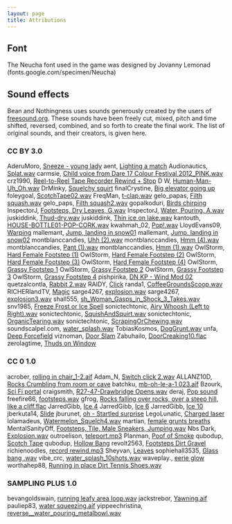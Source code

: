 ```yaml
---
layout: page
title: Attributions
---
```


## Font
The Neucha font used in the game was designed by Jovanny Lemonad (fonts.google.com/specimen/Neucha)

## Sound effects
Bean and Nothingness uses sounds generously created by the users of [freesound.org](http://freesound.org). These sounds have been freely cut, mixed, pitch and time shifted, reversed, combined, and so forth to create the final work. The list of original sounds, and their creators, is given here.

### CC BY 3.0

AderuMoro, [Sneeze - young lady](www.freesound.org/people/AderuMoro/sounds/237468/)
aent, [Lighting a match](www.freesound.org/people/AderuMoro/sounds/237468/)
Audionautics, [Splat.wav](www.freesound.org/people/Audionautics/sounds/133968/)
carmsie, [Child voice from Dare 17 Colour Festival 2012_PINK.wav](www.freesound.org/people/carmsie/sounds/171569/)
crz1990, [Reel-to-Reel Tape Recorder Rewind + Stop](www.freesound.org/people/crz1990/sounds/135871/)
D W, [Human-Man-Uh_Oh.wav](www.freesound.org/people/D%20W/sounds/144258/)
DrMinky, [Squelchy squirt](www.freesound.org/people/DrMinky/sounds/167073/)
finalCrystine, [Big elevator going up](www.freesound.org/people/finalCrystine/sounds/176037/)
foleygoal, [ScotchTape02.wav](www.freesound.org/people/foleygoal/sounds/168197/)
FreqMan, [t-clap.wav](www.freesound.org/people/FreqMan/sounds/32544/)
gelo_papas, [Filth squash.wav](www.freesound.org/people/gelo_papas/sounds/47340/)
gelo_paps, [Filth squash2.wav](www.freesound.org/people/gelo_papas/sounds/47341/)
gopalkoduri, [Birds chirping](www.freesound.org/people/gopalkoduri/sounds/195097/)
InspectorJ, [Footsteps, Dry Leaves, G.wav](www.freesound.org/people/InspectorJ/sounds/347850/)
InspectorJ, [Water, Pouring, A.wav](www.freesound.org/people/InspectorJ/sounds/421184/)
juskiddink, [Thud-dry.wav](www.freesound.org/people/juskiddink/sounds/108617/)
juskiddink, [Thin ice on lake.wav](www.freesound.org/people/juskiddink/sounds/66930/)
kantouth, [HOUSE-BOTTLE01-POP-CORK.wav](www.freesound.org/people/kantouth/sounds/106728/)
kwahmah_02, [Pop!.wav](www.freesound.org/people/kwahmah_02/sounds/260614/)
LloydEvans09, [Warping](www.freesound.org/people/LloydEvans09/sounds/185849/)
mallemant, [Jump, landing in snow01](www.freesound.org/people/mallement/sounds/160603/)
mallemant, [Jump, landing in snow02](www.freesound.org/people/mallement/sounds/160604/)
montblanccandies, [Uhh (2).wav](www.freesound.org/people/montblanccandies/sounds/266287/)
montblanccandies, [Hmm (4).wav](www.freesound.org/people/montblanccandies/sounds/266261/)
montblanccandies, [Pant (1).wav](www.freesound.org/people/montblanccandies/sounds/266270/)
montblanccandies, [Hmm (1).wav](www.freesound.org/people/montblanccandies/sounds/266293/)
OwlStorm, [Hard Female Footstep (1)](www.freesound.org/people/OwlStorm/sounds/151232/)
OwlStorm, [Hard Female Footstep (2)](www.freesound.org/people/OwlStorm/sounds/151238/)
OwlStorm, [Hard Female Footstep (3)](www.freesound.org/people/OwlStorm/sounds/151237/)
OwlStorm, [Hard Female Footstep (4)](www.freesound.org/people/OwlStorm/sounds/151222/)
OwlStorm, [Grassy Footstep 1](www.freesound.org/people/OwlStorm/sounds/151230/)
OwlStorm, [Grassy Footstep 2](www.freesound.org/people/OwlStorm/sounds/151229/)
OwlStorm, [Grassy Footstep 3](www.freesound.org/people/OwlStorm/sounds/151228/)
OwlStorm, [Grassy Footstep 4](www.freesound.org/people/OwlStorm/sounds/151235/)
pishpirika, [DN KP - Wind Mod 02](www.freesound.org/people/pishpirika/sounds/162489/)
quetzalcontla, [Rabbit 2.wav](www.freesound.org/people/quetzalcontla/sounds/348514/)
RAIDY, [Click](www.freesound.org/people/RADIY/sounds/213148/)
randa1, [CoffeeGroundsScoop.wav](www.freesound.org/people/randa1/sounds/177491/)
RICHERlandTV, [Magic](www.freesound.org/people/RICHERlandTV/sounds/216089/)
sarge4267, [explosion.wav](www.freesound.org/people/sarge4267/sounds/102720/)
sarge4267, [explosion3.wav](www.freesound.org/people/sarge4267/sounds/102733/)
shall555, [sh_Woman_Gasps_in_Shock_3_Takes.wav](www.freesound.org/people/shall555/sounds/140228/)
snv1985, [Freeze Frost or Ice Spell](www.freesound.org/people/snv1985/sounds/346871/)
sonictechtonic, [Airy Whoosh (Left to Right).wav](www.freesound.org/people/sonictechtonic/sounds/243567/)
sonictechtonic, [SquishAndSquirt.wav](www.freesound.org/people/sonictechtonic/sounds/241284/)
sonictechtonic, [OrganicTearing.wav](www.freesound.org/people/sonictechtonic/sounds/241279/)
sonictechtonic, [ScrapingOrChewing.wav](www.freesound.org/people/sonictechtonic/sounds/241285/)
soundscalpel.com, [water_splash.wav](www.freesound.org/people/soundscalpel.com/sounds/110393/)
TobiasKosmos, [DogGrunt.wav](www.freesound.org/people/TobiasKosmos/sounds/163282/)
unfa, [Deep Forcefield](www.freesound.org/people/unfa/sounds/154891/)
viznoman, [Door Slam](www.freesound.org/people/viznoman/sounds/267306/)
Zabuhailo, [DoorCreaking10.flac](www.freesound.org/people/Zabuhailo/sounds/214081/)
zerolagtime, [Thuds on Window](www.freesound.org/people/zerolagtime/sounds/245033/)

### CC 0 1.0

acrober, [rolling in chair_1-2.aif](www.freesound.org/people/acrober/sounds/86146/)
Adam_N, [Switch click 2.wav](www.freesound.org/people/Adam_N/sounds/164551/)
ALLANZ10D, [Rocks Crumbling from room or cave](www.freesound.org/people/ALLANZ10D/sounds/155934/)
batchku, [mb-oh-le-a-1 023.aif](www.freesound.org/people/batchku/sounds/10248/)
Bzourk, [Sci Fi portal](www.freesound.org/people/Bzourk/sounds/322059/)
craigsmith, [R27-47-Drawbridge Opens.wav](www.freesound.org/people/craigsmith/sounds/483228/)
deraj, [Pop sound](www.freesound.org/people/deraj/sounds/202230/)
freefire66, [footsteps.wav](www.freesound.org/people/freefire66/sounds/175954/)
gfrog, [Rocks falling over rocks, over a steep hill, like a cliff.flac](www.freesound.org/people/gfrog/sounds/190505/)
JarredGibb, [Ice 4](www.freesound.org/people/JarredGibb/sounds/263931/)
JarredGibb, [Ice 6](www.freesound.org/people/JarredGibb/sounds/263918/)
JarredGibb, [Ice 10](www.freesound.org/people/JarredGibb/sounds/263910/)
jberkuta14, [Slide](www.freesound.org/people/jberkuta14/sounds/134894/)
jburunet, [oh - Startled surprise](www.freesound.org/people/jburunet/sounds/460921/)
LegoLunatic, [Charged laser](www.freesound.org/people/LegoLunatic/sounds/151243/)
lolamadeus, [Watermelon_Squelch4.wav](www.freesound.org/people/lolamadeus/sounds/159669/)
martian, [female grunts breaths](www.freesound.org/people/martian/sounds/218908/)
MentalSanityOff, [Footsteps, Tile, Male Sneakers, Jumping.wav](www.freesound.org/people/MentalSanityOff/sounds/170504/)
Nbs Dark, [Explosion.wav](www.freesound.org/people/Nbs%20Dark/sounds/94185/)
outroelison, [teleport.mp3](www.freesound.org/people/outroelison/sounds/150950/)
Planman, [Poof of Smoke](www.freesound.org/people/Planman/sounds/208111/)
qubodup, [Scotch Tape](www.freesound.org/people/qubodup/sounds/169759/)
qubodup, [Hollow Bang](www.freesound.org/people/qubodup/sounds/157609/)
revolt2563, [Footsteps Dirt Gravel](www.freesound.org/people/revolt2563/sounds/352870/)
richienoodles, [record rewind.mp3](www.freesound.org/people/richienoodles/sounds/178555/)
Sheyvan, [Leaves](www.freesound.org/people/Sheyvan/sounds/520697/)
sophiehall3535, [Glass bang .wav](www.freesound.org/people/sophiehall3535/sounds/245941/)
vibe_crc, [water_splash_10shots.wav](www.freesound.org/people/vibe_crc/sounds/50623/)
waveplay., [eerie glow](www.freesound.org/people/waveplay./sounds/187499/)
worthahep88, [Running in place Dirt Tennis Shoes.wav](www.freesound.org/people/worthahep88/sounds/319224/)

### SAMPLING PLUS 1.0

bevangoldswain, [running leafy area loop.wav](www.freesound.org/people/bevangoldswain/sounds/54780/)
jackstrebor, [Yawning.aif](www.freesound.org/people/jackstrebor/sounds/34783/)
pauliep83, [water squeezing.aif](www.freesound.org/people/pauliep83/sounds/33681/)
yippeechristina, [reverse__water_pouring_metalbowl.wav](www.freesound.org/people/yippeechristina/sounds/79613/)
